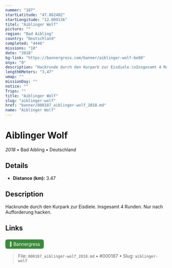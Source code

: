 ```yaml
---
nummer: "187"
startLatitude: "47.862482"
startLongitude: "12.009136"
titel: "Aiblinger Wolf"
picture: ""
region: "Bad Aibling"
country: "Deutschland"
completed: "4446"
missions: "18"
date: "2018"
bg-link: "https://bannergress.com/banner/aiblinger-wolf-be80"
onyx: "0"
description: "Hackrunde durch den Kurpark zur Eisdiele.\nInsgesamt 4 Runden. \nNur nach Aufforderung hacken."
lengthKMeters: "3,47"
umap: ""
missionDay: ""
notice: ""
Trips: ""
title: "Aiblinger Wolf"
slug: "aiblinger-wolf"
href: "banner/000187_aiblinger-wolf_2018.md"
name: "Aiblinger Wolf"
---
```

# Aiblinger Wolf

*2018* • Bad Aibling • Deutschland





## Details
- **Distance (km):** 3.47






## Description
Hackrunde durch den Kurpark zur Eisdiele.
Insgesamt 4 Runden. 
Nur nach Aufforderung hacken.



## Links
<a href="https://bannergress.com/banner/aiblinger-wolf-be80" style="display:inline-block;margin:6px 8px 0 0;padding:6px 12px;background:#3c8b3c;color:#fff;text-decoration:none;border-radius:6px;">🔗 Bannergress</a>




> File: `000187_aiblinger-wolf_2018.md` • #000187 • Slug: `aiblinger-wolf`
